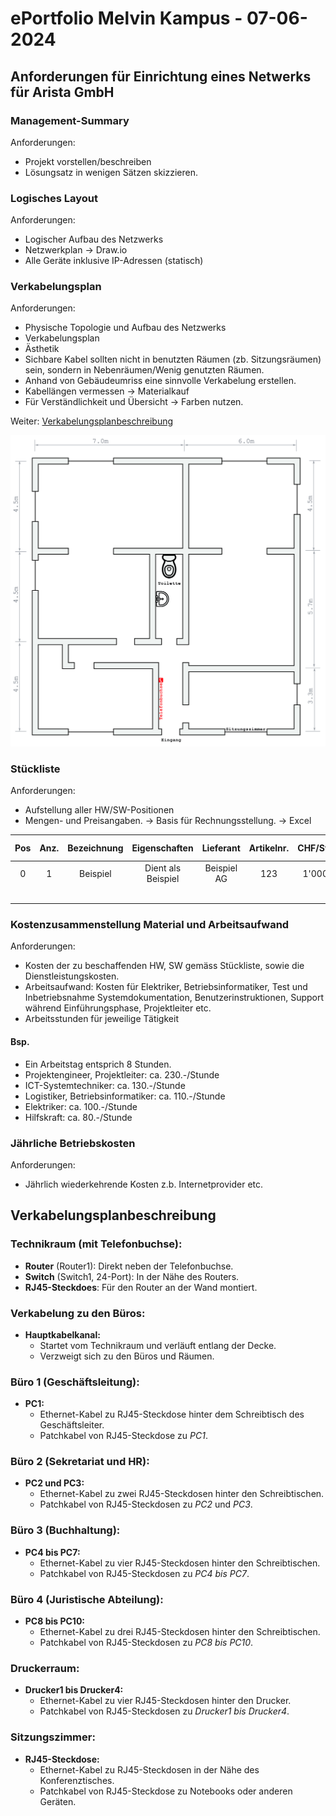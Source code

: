 # ePortfolio Melvin Kampus - 07-06-2024

## Anforderungen für Einrichtung eines Netwerks für Arista GmbH 
### Management-Summary
Anforderungen: 

- Projekt vorstellen/beschreiben
- Lösungsatz in wenigen Sätzen skizzieren.
### Logisches Layout
Anforderungen:

- Logischer Aufbau des Netzwerks
- Netzwerkplan -> Draw.io
- Alle Geräte inklusive IP-Adressen (statisch)
### Verkabelungsplan
Anforderungen:

- Physische Topologie und Aufbau des Netzwerks
- Verkabelungsplan
- Ästhetik
- Sichbare Kabel sollten nicht in benutzten Räumen (zb. Sitzungsräumen) sein, sondern in Nebenräumen/Wenig genutzten Räumen.
- Anhand von Gebäudeumriss eine sinnvolle Verkabelung erstellen.
- Kabellängen vermessen -> Materialkauf
- Für Verständlichkeit und Übersicht -> Farben nutzen.

Weiter: [Verkabelungsplanbeschreibung](#verkabelungsplanbeschreibung)

![Grundriss des Büros](../assets/assets_07-06-2024/Grundriss.jpg)

### Stückliste
Anforderungen:

- Aufstellung aller HW/SW-Positionen
- Mengen- und Preisangaben. -> Basis für Rechnungsstellung. -> Excel

|Pos|Anz.|Bezeichnung|Eigenschaften|Lieferant|Artikelnr.|CHF/Stkm|CHF Summe|
| :-: | :-: | :-: | :-: | :-: | :-: | :-: | :-: |
|0|1|Beispiel|Dient als Beispiel|Beispiel AG|123|1'000.-|1'000.-|
|||||||||
||||||||Total. |

### Kostenzusammenstellung Material und Arbeitsaufwand
Anforderungen:

- Kosten der zu beschaffenden HW, SW gemäss Stückliste, sowie die Dienstleistungskosten.
- Arbeitsaufwand: Kosten für Elektriker, Betriebsinformatiker, Test und Inbetriebsnahme Systemdokumentation, Benutzerinstruktionen, Support während Einführungsphase, Projektleiter etc.
- Arbeitsstunden für jeweilige Tätigkeit

#### Bsp.
- Ein Arbeitstag entsprich 8 Stunden.
- Projektengineer, Projektleiter: ca. 230.-/Stunde
- ICT-Systemtechniker: ca. 130.-/Stunde
- Logistiker, Betriebsinformatiker: ca. 110.-/Stunde
- Elektriker: ca. 100.-/Stunde
- Hilfskraft: ca. 80.-/Stunde
### Jährliche Betriebskosten
Anforderungen:

- Jährlich wiederkehrende Kosten z.b. Internetprovider etc.

## Verkabelungsplanbeschreibung

### Technikraum (mit Telefonbuchse):
- **Router** (Router1): Direkt neben der Telefonbuchse.
- **Switch** (Switch1, 24-Port): In der Nähe des Routers.
- **RJ45-Steckdoes**: Für den Router an der Wand montiert. 
### Verkabelung zu den Büros:
- **Hauptkabelkanal:**
  - Startet vom Technikraum und verläuft entlang der Decke.
  - Verzweigt sich zu den Büros und Räumen.
### Büro 1 (Geschäftsleitung):
- **PC1:**
  - Ethernet-Kabel zu RJ45-Steckdose hinter dem Schreibtisch des Geschäftsleiter.
  - Patchkabel von RJ45-Steckdose zu *PC1*.
### Büro 2 (Sekretariat und HR):
- **PC2 und PC3:**
  - Ethernet-Kabel zu zwei RJ45-Steckdosen hinter den Schreibtischen.
  - Patchkabel von RJ45-Steckdosen zu *PC2* und *PC3*.
### Büro 3 (Buchhaltung):
- **PC4 bis PC7:**
  - Ethernet-Kabel zu vier RJ45-Steckdosen hinter den Schreibtischen.
  - Patchkabel von RJ45-Steckdosen zu *PC4 bis PC7*.
### Büro 4 (Juristische Abteilung):
- **PC8 bis PC10:**
  - Ethernet-Kabel zu drei RJ45-Steckdosen hinter den Schreibtischen.
  - Patchkabel von RJ45-Steckdosen zu *PC8 bis PC10*.
### Druckerraum:
  - **Drucker1 bis Drucker4:**
    - Ethernet-Kabel zu vier RJ45-Steckdosen hinter den Drucker.
    - Patchkabel von RJ45-Steckdosen zu *Drucker1 bis Drucker4*.
### Sitzungszimmer:
- **RJ45-Steckdose:**
  - Ethernet-Kabel zu RJ45-Steckdosen in der Nähe des Konferenztisches.
  - Patchkabel von RJ45-Steckdose zu Notebooks oder anderen Geräten.